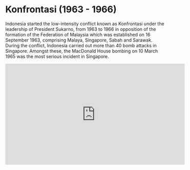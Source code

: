 # Konfrontasi (1963 - 1966)

Indonesia started the low-intensity conflict known as Konfrontasi under the leadership of President Sukarno, from 1963 to 1966 in opposition of the formation of the Federation of Malaysia which was established on 16 September 1963, comprising Malaya, Singapore, Sabah and Sarawak. During the conflict, Indonesia carried out more than 40 bomb attacks in Singapore. Amongst these, the MacDonald House bombing on 10 March 1965 was the most serious incident in Singapore.

<iframe width="560" height="315" src="https://www.youtube-nocookie.com/embed/m5HNGgfz8i8?controls=0" frameborder="0" allow="accelerometer; autoplay; encrypted-media; gyroscope; picture-in-picture" allowfullscreen></iframe>
